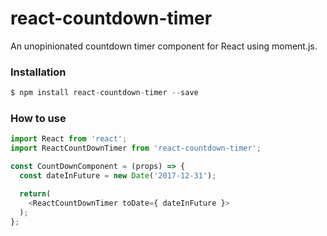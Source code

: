 # react-countdown-timer
An unopinionated countdown timer component for React using moment.js.


### Installation

```js
$ npm install react-countdown-timer --save
```

### How to use

```js
import React from 'react';
import ReactCountDownTimer from 'react-countdown-timer';

const CountDownComponent = (props) => {
  const dateInFuture = new Date('2017-12-31');

  return(
    <ReactCountDownTimer toDate={ dateInFuture }>
  );
};
```

